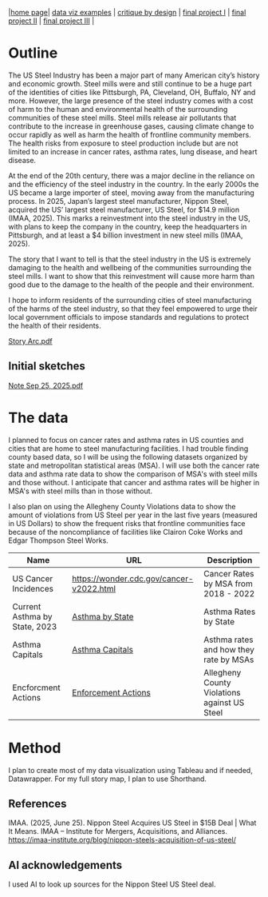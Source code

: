 |[home page](https://maddiec1.github.io/maddie-curtis-porfolio/)| [data viz examples](dataviz-examples) | [critique by design](critique-by-design) | [final project I](final-project-part-one) | [final project II](final-project-part-two) | [final project III](final-project-part-three) |


# Outline

The US Steel Industry has been a major part of many American city’s history and economic growth. Steel mills were and still continue to be a huge part of the identities of cities like Pittsburgh, PA, Cleveland, OH, Buffalo, NY and more. However, the large presence of the steel industry comes with a cost of harm to the human and environmental health of the surrounding communities of these steel mills. Steel mills release air pollutants that contribute to the increase in greenhouse gases, causing climate change to occur rapidly as well as harm the health of frontline community members. The health risks from exposure to steel production include but are not limited to an increase in cancer rates, asthma rates, lung disease, and heart disease. 

At the end of the 20th century, there was a major decline in the reliance on and the efficiency of the steel industry in the country. In the early 2000s the US became a large importer of steel, moving away from the manufacturing process. In 2025, Japan’s largest steel manufacturer, Nippon Steel, acquired the US’ largest steel manufacturer, US Steel, for $14.9 million (IMAA, 2025). This marks a reinvestment into the steel industry in the US, with plans to keep the company in the country, keep the headquarters in Pittsburgh, and at least a $4 billion investment in new steel mills (IMAA, 2025). 

The story that I want to tell is that the steel industry in the US  is extremely damaging to the health and wellbeing of the communities surrounding the steel mills. I want to show that this reinvestment will cause more harm than good due to the damage to the health of the people and their environment. 

 I hope to inform residents of the surrounding cities of steel manufacturing of the harms of the steel industry, so that they feel empowered to urge their local government officials to impose standards and regulations to protect the health of their residents. 

 [Story Arc.pdf](https://github.com/user-attachments/files/22540613/Story.Arc.pdf)


## Initial sketches


[Note Sep 25, 2025.pdf](https://github.com/user-attachments/files/22550295/Note.Sep.25.2025.pdf)

# The data

I planned to focus on cancer rates and asthma rates in US counties and cities that are home to steel manufacturing facilities. I had trouble finding county based data, so I will be using the following datasets organized by state and metropolitan statistical areas (MSA). I will use both the cancer rate data and asthma rate data to show the comparison of MSA's with steel mills and those without. I anticipate that cancer and asthma rates will be higher in MSA's with steel mills than in those without. 

I also plan on using the Allegheny County Violations data to show the amount of violations from US Steel per year in the last five years (measured in US Dollars) to show the frequent risks that frontline communities face because of the noncompliance of facilities like Clairon Coke Works and Edgar Thompson Steel Works. 


| Name | URL | Description |
|------|-----|-------------|
|US Cancer Incidences|https://wonder.cdc.gov/cancer-v2022.html |Cancer Rates by MSA from 2018 - 2022|
|Current Asthma by State, 2023|[Asthma by State](https://www.lung.org/research/trends-in-lung-disease/asthma-trends-brief/data-tables/asthma-current-state)|Asthma Rates by State|
|Asthma Capitals|[Asthma Capitals](https://aafa.org/wp-content/uploads/2025/09/aafa-2025-asthma-capitals-report.pdf)|Asthma rates and how they rate by MSAs|
|Encforcment Actions|[Enforcement Actions](https://www.alleghenycounty.us/Services/Health-Department/Air-Quality/Enforcement-Regulations-and-Compliance/Enforcement-Actions)|Allegheny County Violations against US Steel|

# Method

I plan to create most of my data visualization using Tableau and if needed, Datawrapper. For my full story map, I plan to use Shorthand. 

## References
 IMAA. (2025, June 25). Nippon Steel Acquires US Steel in $15B Deal | What It Means. IMAA – Institute for Mergers, Acquisitions, and Alliances. https://imaa-institute.org/blog/nippon-steels-acquisition-of-us-steel/ 

## AI acknowledgements
I used AI to look up sources for the Nippon Steel US Steel deal. 
